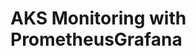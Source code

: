 # AKS Monitoring with PrometheusGrafana                                                                                                                                                                                                                                                                                                                                                                                                                    
